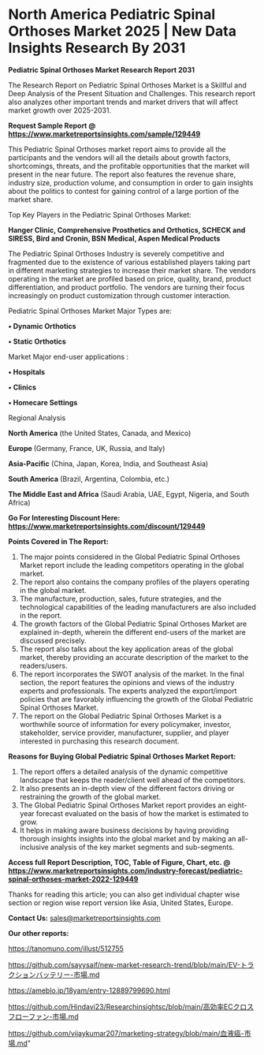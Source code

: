 # North America Pediatric Spinal Orthoses Market 2025 | New Data Insights Research By 2031

<strong>Pediatric Spinal Orthoses Market Research Report 2031</strong>

The Research Report on Pediatric Spinal Orthoses Market is a Skillful and Deep Analysis of the Present Situation and Challenges. This research report also analyzes other important trends and market drivers that will affect market growth over 2025-2031.

<strong>Request Sample Report @ <a href=https://www.marketreportsinsights.com/sample/129449>https://www.marketreportsinsights.com/sample/129449</a></strong>

This Pediatric Spinal Orthoses market report aims to provide all the participants and the vendors will all the details about growth factors, shortcomings, threats, and the profitable opportunities that the market will present in the near future. The report also features the revenue share, industry size, production volume, and consumption in order to gain insights about the politics to contest for gaining control of a large portion of the market share.

Top Key Players in the Pediatric Spinal Orthoses Market:

<strong>Hanger Clinic, Comprehensive Prosthetics and Orthotics, SCHECK and SIRESS, Bird and Cronin, BSN Medical, Aspen Medical Products</strong>

The Pediatric Spinal Orthoses Industry is severely competitive and fragmented due to the existence of various established players taking part in different marketing strategies to increase their market share. The vendors operating in the market are profiled based on price, quality, brand, product differentiation, and product portfolio. The vendors are turning their focus increasingly on product customization through customer interaction.

Pediatric Spinal Orthoses Market Major Types are:

<strong>• Dynamic Orthotics

• Static Orthotics</strong>

Market Major end-user applications :

<strong>• Hospitals

• Clinics

• Homecare Settings</strong>

Regional Analysis

</u><strong><b>North America</b></strong> (the United States, Canada, and Mexico)

<strong><b>Europe </b></strong>(Germany, France, UK, Russia, and Italy)

<strong><b>Asia-Pacific</b></strong> (China, Japan, Korea, India, and Southeast Asia)

<strong><b>South America</b></strong> (Brazil, Argentina, Colombia, etc.)

<strong><b>The Middle East and Africa</b></strong> (Saudi Arabia, UAE, Egypt, Nigeria, and South Africa)

<strong>Go For Interesting Discount Here: <a href=https://www.marketreportsinsights.com/discount/129449>https://www.marketreportsinsights.com/discount/129449</a></strong>

<strong>Points Covered in The Report:</strong>
<ol>
  <li>The major points considered in the Global Pediatric Spinal Orthoses Market report include the leading competitors operating in the global market.</li>
  <li>The report also contains the company profiles of the players operating in the global market.</li>
  <li>The manufacture, production, sales, future strategies, and the technological capabilities of the leading manufacturers are also included in the report.</li>
  <li>The growth factors of the Global Pediatric Spinal Orthoses Market are explained in-depth, wherein the different end-users of the market are discussed precisely.</li>
  <li>The report also talks about the key application areas of the global market, thereby providing an accurate description of the market to the readers/users.</li>
  <li>The report incorporates the SWOT analysis of the market. In the final section, the report features the opinions and views of the industry experts and professionals. The experts analyzed the export/import policies that are favorably influencing the growth of the Global Pediatric Spinal Orthoses Market.</li>
  <li>The report on the Global Pediatric Spinal Orthoses Market is a worthwhile source of information for every policymaker, investor, stakeholder, service provider, manufacturer, supplier, and player interested in purchasing this research document.</li>
</ol>
<strong>Reasons for Buying Global Pediatric Spinal Orthoses Market Report:</strong>

<ol>
  <li>The report offers a detailed analysis of the dynamic competitive landscape that keeps the reader/client well ahead of the competitors.</li>
  <li>It also presents an in-depth view of the different factors driving or restraining the growth of the global market.</li>
  <li>The Global Pediatric Spinal Orthoses Market report provides an eight-year forecast evaluated on the basis of how the market is estimated to grow.</li>
  <li>It helps in making aware business decisions by having providing thorough insights insights into the global market and by making an all-inclusive analysis of the key market segments and sub-segments.</li>
</ol>
<strong>Access full Report Description, TOC, Table of Figure, Chart, etc. @ <a href=https://www.marketreportsinsights.com/industry-forecast/pediatric-spinal-orthoses-market-2022-129449>https://www.marketreportsinsights.com/industry-forecast/pediatric-spinal-orthoses-market-2022-129449</a></strong>


Thanks for reading this article; you can also get individual chapter wise section or region wise report version like Asia, United States, Europe.

<strong>Contact Us:</strong>
sales@marketreportsinsights.com

<strong>Our other reports:</strong>

<a href=https://tanomuno.com/illust/512755>https://tanomuno.com/illust/512755</a>

<a href=https://github.com/sayysaif/new-market-research-trend/blob/main/EV-トラクションバッテリー-市場.md>https://github.com/sayysaif/new-market-research-trend/blob/main/EV-トラクションバッテリー-市場.md</a>

<a href=https://ameblo.jp/18yam/entry-12889799690.html>https://ameblo.jp/18yam/entry-12889799690.html</a>

<a href=https://github.com/Hindavi23/Researchinsightsc/blob/main/高効率ECクロスフローファン-市場.md>https://github.com/Hindavi23/Researchinsightsc/blob/main/高効率ECクロスフローファン-市場.md</a>

<a href=https://github.com/vijaykumar207/marketing-strategy/blob/main/血液癌-市場.md>https://github.com/vijaykumar207/marketing-strategy/blob/main/血液癌-市場.md</a>"
